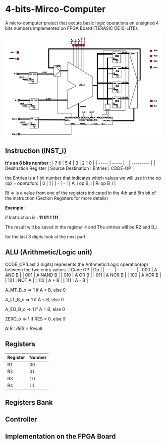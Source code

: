 # 4-bits-Mirco-Computer
A micro-computer project that excute basic logic operations on unsigned 4 bits numbers implemented on FPGA Board (TERASIC DE10-LITE).

![Computer Architecture](Project_Architecture.png)

## Instruction (INST_i)

**It's an 8 bits number :**
| 7  6 | 5  4 | 3 | 2  1  0 |
| ----- | ----- | - | --------- |
| Desitnation Register |  Source Destination | Entries | CODE-OP |

the Entries is a 1 bit number that indicates which values we will use in the op _(op = operation)_
| 0 | 1 |
| - | - |
| A_i op B_i | Ri op B_i |

Ri => is a value from one of the registers indicated in the 4th and 5th bit of the instruction (Section Registers for more details)

**Exemple :**

if Instruction is : **11 01 1 111**

The result will be saved in the register 4 and The entries will be R2 and B_i.

for the last 3 digits look at the next part.

## ALU (Arithmetic/Logic unit)

CODE_OP(Last 3 digits) represents the Arithmetic/Logic operation(op) between the two entry values.
| Code OP | Op |
| ---- | --------- |
| 000  |  A AND B  |
| 001  |  A NAND B |
| 010  |  A OR B   |
| 011  |  A NOR B  |
| 100  |  A XOR B  |
| 101  |  NOT A    |
| 110  |  A + B    |
| 111  |  A - B    |

A_MT_B_o => 1 if A > B, else 0

A_LT_B_o => 1 if A < B, else 0

A_EQ_B_o => 1 if A = B, else 0

ZERO_o => 1 if RES = 0, else 0

_N.B : RES = Result_


## Registers

| Register| Number |
| ------------- | ------------- |
| R1  |  00  |
| R2  |  01  |
| R3  |  10  |
| R4  |  11  |

## Registers Bank

## Controller

## Implementation on the FPGA Board
